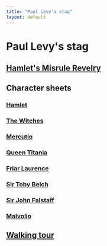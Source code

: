 ```yaml
---
title: "Paul Levy's stag"
layout: default
---
```


<link rel="stylesheet" href="https://fonts.googleapis.com/css2?family=EB+Garamond&display=swap">
<link rel="stylesheet" href="styles.css">

# Paul Levy's stag

## [Hamlet's Misrule Revelry](script.md)

## Character sheets

### [Hamlet](hamlet.md)
### [The Witches](witches.md)
### [Mercutio](mercutio.md)
### [Queen Titania](titania.md)
### [Friar Laurence](friarlaurence.md)
### [Sir Toby Belch](toby.md)
### [Sir John Falstaff](falstaff.md)
### [Malvolio](malvolio.md)

## [Walking tour](tour.md)
